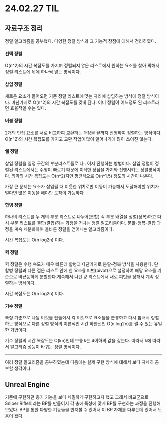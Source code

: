 # 24.02.27 TIL

## 자료구조 정리

정렬 알고리즘을 공부했다. 다양한 정렬 방식과 그 기능적 장점에 대해서 정리하였다.

#### 선택 정렬

O(n^2)의 시간 복잡도를 가지며 정렬되지 않은 리스트에서 원하는 요소를 찾아 픽해서 정렬 리스트에 뒤에 하나씩 넣는 방식이다.

#### 삽입 정렬

새로운 요소가 들어오면 기존 정렬 리스트에 맞는 자리에 삽입하는 방식에 정렬 방식이다. 마찬가지로 O(n^2)의 시간 복잡도를 갖게 된다. 이미 정렬이 어느정도 된 리스트라면 효율적일 수는 있다.

#### 버블 정렬

2개의 인접 요소를 서로 비교하여 교환하는 과정을 끝까지 진행하여 정렬하는 방식이다. O(n^2)의 시간 복잡도를 가지고 교환 작업이 많이 일어나기에 많이 쓰이진 않는다.

#### 쉘 정렬

삽입 정렬을 일정 구간의 부분리스트들로 나누어서 진행하는 방법이다. 삽입 정렬이 정렬된 리스트에서는 수행이 빠르기 때문에 이러한 장점을 가져와 진행시키는 정렬방식이다. 최악의 시간 복잡도는 O(n^2)지만 평균적으로 O(n^1.5) 정도의 시간이 나온다.

가장 큰 문제는 요소가 삽입될 때 이웃한 위치로만 이동이 가능해서 도달해야할 위치가 멀다면 많은 이동을 해야만 도착이 가능하다.

#### 합병 정렬

하나의 리스트를 두 개의 부분 리스트로 나누어(분할) 각 부분 배열을 정렬(정복)하고 다시 부분 리스트를 결합(결합)하는 과정을 거치는 정렬 알고리즘이다. 분할-정복-결합 과정을 계속 세분화하여 올바른 정렬을 얻어내는 알고리즘이다.

시간 복잡도는 O(n log2n) 이다.

#### 퀵 정렬

퀵 정렬은 수행 속도가 매우 빠른데 합병과 마찬가지로 분할-정복 방식을 사용한다. 단 합병 정렬과 다른 점은 리스트 안에 한 요소를 피벗(pivot)으로 설정하여 해당 요소를 기준으로 비균등하게 분할한다.계속해서 나뉜 양 리스트에서 새로 피벗을 정해서 계속 정렬하는 방식이다.

시간 복잡도는 O(n log2n) 이다.

#### 기수 정렬

특정 기준으로 나뉠 버킷을 만들어서 각 버킷으로 요소들을 분류하고 다시 합쳐서 정렬하는 방식으로 다른 정렬 방식의 이론적인 시간 하한선인 O(n log2n)를 깰 수 있는 유일한 기법이다.

기수 정렬의 시간 복잡도는 O(kn)인데 보통 k는 4이하의 값을 갖는다. 따라서 k에 따라서 알고리즘 성능이 바뀌는 정렬 방식이다.

---

여러 정렬 알고리즘을 공부하였는데 다음에는 실제 구현 방식에 대해서 보다 자세히 공부할 생각이다.

## Unreal Engine

기존에 구현하던 총기 기능을 보다 세밀하게 구현하고자 했고 그래서 비교군으로 Sniper Rifle이라는 BP를 만들어서 각 총에 특성에 맞게 BP를 구현하는 과정을 진행해보았다.
BP를 통한 다양한 기능들을 만져볼 수 있어서 이 BP 자체를 다루는데 있어서 도움이 됐다.
